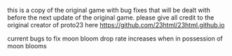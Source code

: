 this is a copy of the original game with bug fixes that will be dealt with before the next update of the original game.
please give all credit to the original creator of proto23 here https://github.com/23html/23html.github.io

current bugs to fix
moon bloom drop rate increases when in possession of moon blooms
